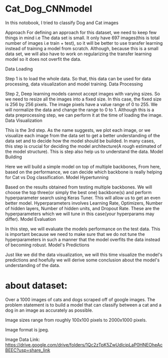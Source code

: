 # Cat_Dog_CNNmodel


In this notobook, I tried to classify Dog and Cat images

Approach
For defining an approach for this dataset, we need to keep few things in mind i.e The data set is small. It only have 697 images(this is total number of images i.e train + test), so it will be better to use transfer learning instead of training a model from scratch. Although, because this is a small data set, we will also have to work on regularizing the transfer learning model so it does not overfit the data.

Data Loading

Step 1 is to load the whole data. So that, this data can be used for data processing, data visualization and model training.
Data Processing

Step 2, Deep learning models cannot accept images with varying sizes. So we need to resize all the images into a fixed size. In this case, the fixed size is 256 by 256 pixels. The image pixels have a value range of 0 to 255. We will normalize the data and change the range to 0 to 1. Although this is a data preprocessing step, we can perform it at the time of loading the image.
Data Visualization

This is the 3rd step. As the name suggests, we plot each image, or we visualize each image from the data set to get a better understanding of the data set and to decide how the model should be builded. In many cases, this step is crucial for deciding the model architecture(A rough estimated of the model structure). This is step also help us to understand the data.
Model Building

Here we will build a simple model on top of multiple backbones, From here, based on the performance, we can decide which backbone is really helping for Cat vs Dog classification.
Model Hypertunning

Based on the results obtained from testing multiple backbones. We will choose the top three(or simply the best one) backbone(s) and perform hyperparameter search using Keras Tuner. This will allow us to get an even better model. Hyperparameters involves Learning Rate, Optimizers, Number of hidden layers, Number of hidden units, and Dropout Rate. These are the hyperparameters which we will tune in this case(your hyperparams may differ).
Model Evaluation

In this step, we will evaluate the models performance on the test data. This is important because we need to make sure that we do not tune the hyperparameters in such a manner that the model overfits the data instead of becoming robust.
Model's Predictions

Just like we did the data visualization, we will this time visualize the model's predictions and hoefully we will derive some conclusion about the model's understanding of the data.




# about dataset:

Over a 1000 images of cats and dogs scraped off of google images. The problem statement is to build a model that can classify between a cat and a dog in an image as accurately as possible.

Image sizes range from roughly 100x100 pixels to 2000x1000 pixels.

Image format is jpeg.




Image Data Link: 
https://drive.google.com/drive/folders/1Qc2zTpK5ZwUdlcipLaP0HNEOheAcBEEC?usp=share_link
